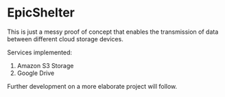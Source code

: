 # EpicShelter


This is just a messy proof of concept that enables the transmission of data between different cloud storage devices.

Services implemented:
  1. Amazon S3 Storage
  2. Google Drive

Further development on a more elaborate project will follow.


